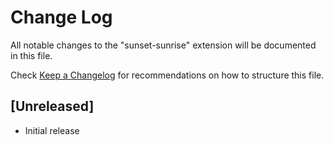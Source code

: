 # Change Log
All notable changes to the "sunset-sunrise" extension will be documented in this file.

Check [Keep a Changelog](http://keepachangelog.com/) for recommendations on how to structure this file.

## [Unreleased]
- Initial release